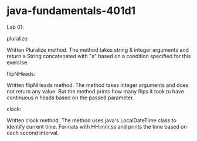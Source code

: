 # java-fundamentals-401d1

Lab 01:

pluralize:

Written Pluralize method.  The method takes string & integer arguments and return a String concatenated with "s" based on a condition specified for this exercise.

flipNHeads:

Written flipNHeads method.  The method takes integer arguments and does not return any value. But the method prints how many flips it took to have continuous n heads based on the passed parameter.

clock:

Written clock method.  The method uses java's LocalDateTime class to identify current time.
Formats with HH:mm:ss and prints the time based on each second interval.